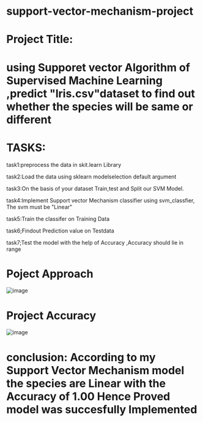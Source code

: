 # support-vector-mechanism-project

# Project Title:
# using Supporet vector Algorithm of Supervised Machine Learning ,predict "lris.csv"dataset to find out whether the species will be same or different

# TASKS:

task1:preprocess the data in skit.learn Library

task2:Load the data using sklearn modelselection default argument

task3:On the basis of your dataset Train,test and Split our SVM Model.

task4:Implement Support vector Mechanism classifier using svm_classfier, The svm must be "Linear"

task5:Train the classifer on Training Data

task6;Findout Prediction value on Testdata

task7;Test the model with the help of Accuracy ,Accuracy should lie in range


# Poject Approach

![image](https://github.com/mandesandeep2002/support-vector-mechanism-project/assets/143246393/e2a3956a-075f-4f88-8b36-e74b3f3f1463)

# Project Accuracy

![image](https://github.com/mandesandeep2002/support-vector-mechanism-project/assets/143246393/777ad089-5680-4e07-945d-986b45b3b1b8)


# conclusion: According to my Support Vector Mechanism model the species are Linear with the Accuracy of 1.00 Hence Proved model was succesfully Implemented



